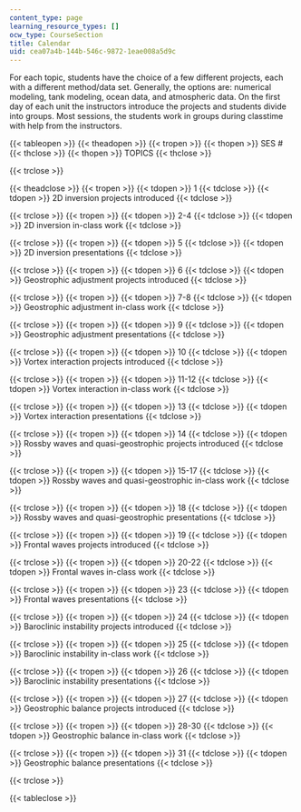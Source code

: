```yaml
---
content_type: page
learning_resource_types: []
ocw_type: CourseSection
title: Calendar
uid: cea07a4b-144b-546c-9872-1eae008a5d9c
---
```


For each topic, students have the choice of a few different projects, each with a different method/data set. Generally, the options are: numerical modeling, tank modeling, ocean data, and atmospheric data. On the first day of each unit the instructors introduce the projects and students divide into groups. Most sessions, the students work in groups during classtime with help from the instructors.

{{< tableopen >}}
{{< theadopen >}}
{{< tropen >}}
{{< thopen >}}
SES #
{{< thclose >}}
{{< thopen >}}
TOPICS
{{< thclose >}}

{{< trclose >}}

{{< theadclose >}}
{{< tropen >}}
{{< tdopen >}}
1
{{< tdclose >}}
{{< tdopen >}}
2D inversion projects introduced
{{< tdclose >}}

{{< trclose >}}
{{< tropen >}}
{{< tdopen >}}
2-4
{{< tdclose >}}
{{< tdopen >}}
2D inversion in-class work
{{< tdclose >}}

{{< trclose >}}
{{< tropen >}}
{{< tdopen >}}
5
{{< tdclose >}}
{{< tdopen >}}
2D inversion presentations
{{< tdclose >}}

{{< trclose >}}
{{< tropen >}}
{{< tdopen >}}
6
{{< tdclose >}}
{{< tdopen >}}
Geostrophic adjustment projects introduced
{{< tdclose >}}

{{< trclose >}}
{{< tropen >}}
{{< tdopen >}}
7-8
{{< tdclose >}}
{{< tdopen >}}
Geostrophic adjustment in-class work
{{< tdclose >}}

{{< trclose >}}
{{< tropen >}}
{{< tdopen >}}
9
{{< tdclose >}}
{{< tdopen >}}
Geostrophic adjustment presentations
{{< tdclose >}}

{{< trclose >}}
{{< tropen >}}
{{< tdopen >}}
10
{{< tdclose >}}
{{< tdopen >}}
Vortex interaction projects introduced
{{< tdclose >}}

{{< trclose >}}
{{< tropen >}}
{{< tdopen >}}
11-12
{{< tdclose >}}
{{< tdopen >}}
Vortex interaction in-class work
{{< tdclose >}}

{{< trclose >}}
{{< tropen >}}
{{< tdopen >}}
13
{{< tdclose >}}
{{< tdopen >}}
Vortex interaction presentations
{{< tdclose >}}

{{< trclose >}}
{{< tropen >}}
{{< tdopen >}}
14
{{< tdclose >}}
{{< tdopen >}}
Rossby waves and quasi-geostrophic projects introduced
{{< tdclose >}}

{{< trclose >}}
{{< tropen >}}
{{< tdopen >}}
15-17
{{< tdclose >}}
{{< tdopen >}}
Rossby waves and quasi-geostrophic in-class work
{{< tdclose >}}

{{< trclose >}}
{{< tropen >}}
{{< tdopen >}}
18
{{< tdclose >}}
{{< tdopen >}}
Rossby waves and quasi-geostrophic presentations
{{< tdclose >}}

{{< trclose >}}
{{< tropen >}}
{{< tdopen >}}
19
{{< tdclose >}}
{{< tdopen >}}
Frontal waves projects introduced
{{< tdclose >}}

{{< trclose >}}
{{< tropen >}}
{{< tdopen >}}
20-22
{{< tdclose >}}
{{< tdopen >}}
Frontal waves in-class work
{{< tdclose >}}

{{< trclose >}}
{{< tropen >}}
{{< tdopen >}}
23
{{< tdclose >}}
{{< tdopen >}}
Frontal waves presentations
{{< tdclose >}}

{{< trclose >}}
{{< tropen >}}
{{< tdopen >}}
24
{{< tdclose >}}
{{< tdopen >}}
Baroclinic instability projects introduced
{{< tdclose >}}

{{< trclose >}}
{{< tropen >}}
{{< tdopen >}}
25
{{< tdclose >}}
{{< tdopen >}}
Baroclinic instability in-class work
{{< tdclose >}}

{{< trclose >}}
{{< tropen >}}
{{< tdopen >}}
26
{{< tdclose >}}
{{< tdopen >}}
Baroclinic instability presentations
{{< tdclose >}}

{{< trclose >}}
{{< tropen >}}
{{< tdopen >}}
27
{{< tdclose >}}
{{< tdopen >}}
Geostrophic balance projects introduced
{{< tdclose >}}

{{< trclose >}}
{{< tropen >}}
{{< tdopen >}}
28-30
{{< tdclose >}}
{{< tdopen >}}
Geostrophic balance in-class work
{{< tdclose >}}

{{< trclose >}}
{{< tropen >}}
{{< tdopen >}}
31
{{< tdclose >}}
{{< tdopen >}}
Geostrophic balance presentations
{{< tdclose >}}

{{< trclose >}}

{{< tableclose >}}
